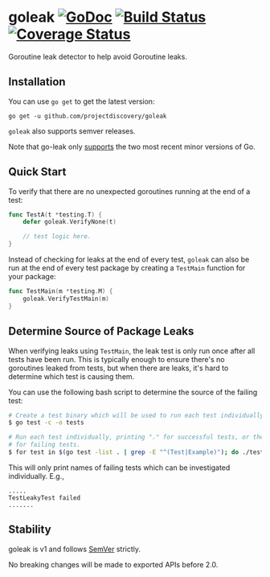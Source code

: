 # goleak [![GoDoc][doc-img]][doc] [![Build Status][ci-img]][ci] [![Coverage Status][cov-img]][cov]

Goroutine leak detector to help avoid Goroutine leaks.

## Installation

You can use `go get` to get the latest version:

`go get -u github.com/projectdiscovery/goleak`

`goleak` also supports semver releases.

Note that go-leak only [supports][release] the two most recent minor versions of Go.

## Quick Start

To verify that there are no unexpected goroutines running at the end of a test:

```go
func TestA(t *testing.T) {
	defer goleak.VerifyNone(t)

	// test logic here.
}
```

Instead of checking for leaks at the end of every test, `goleak` can also be run
at the end of every test package by creating a `TestMain` function for your
package:

```go
func TestMain(m *testing.M) {
	goleak.VerifyTestMain(m)
}
```

## Determine Source of Package Leaks

When verifying leaks using `TestMain`, the leak test is only run once after all tests
have been run. This is typically enough to ensure there's no goroutines leaked from
tests, but when there are leaks, it's hard to determine which test is causing them.

You can use the following bash script to determine the source of the failing test:

```sh
# Create a test binary which will be used to run each test individually
$ go test -c -o tests

# Run each test individually, printing "." for successful tests, or the test name
# for failing tests.
$ for test in $(go test -list . | grep -E "^(Test|Example)"); do ./tests -test.run "^$test\$" &>/dev/null && echo -n "." || echo -e "\n$test failed"; done
```

This will only print names of failing tests which can be investigated individually. E.g.,

```
.....
TestLeakyTest failed
.......
```

## Stability

goleak is v1 and follows [SemVer](http://semver.org/) strictly.

No breaking changes will be made to exported APIs before 2.0.

[doc-img]: https://godoc.org/github.com/projectdiscovery/goleak?status.svg
[doc]: https://godoc.org/github.com/projectdiscovery/goleak
[ci-img]: https://github.com/uber-go/goleak/actions/workflows/ci.yml/badge.svg
[ci]: https://github.com/uber-go/goleak/actions/workflows/ci.yml
[cov-img]: https://codecov.io/gh/uber-go/goleak/branch/master/graph/badge.svg
[cov]: https://codecov.io/gh/uber-go/goleak
[release]: https://go.dev/doc/devel/release#policy
